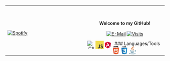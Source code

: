 <table width="100%"> 
  <tr>
  <td width="50%">
      
&nbsp; <br> [![Spotify](https://novatorem.benmaxgcu.vercel.app/api/spotify)](https://open.spotify.com/user/benmaxwell24)



  </td>
  <td width="50%">

<br><p align="center"><strong>Welcome to my GitHub!</strong><br><br>
  [![E-Mail](https://img.shields.io/badge/email-reveal-369?style=flat-square&logo=gmail&logoColor=white)](https://mailhide.io/e/ZEQSF)
  [![Visits](https://badges.pufler.dev/visits/novatorem/novatorem?logo=GitHub&label=github%20visits&color=blue&logoColor=white&style=flat-square)](https://github.com/benmaxgcu)
</p>

<div align="center">
### Languages/Tools
<img align="left" alt="C#" width="26px" height="26px" src="https://upload.wikimedia.org/wikipedia/commons/thumb/7/7a/C_Sharp_logo.svg/1200px-C_Sharp_logo.svg.png" />
<img align="left" alt="JavaScript" width="26px" height="26px" src="https://raw.githubusercontent.com/github/explore/80688e429a7d4ef2fca1e82350fe8e3517d3494d/topics/javascript/javascript.png" />
<img align="left" alt="Angular" width="26px" height="26px" src="https://raw.githubusercontent.com/github/explore/80688e429a7d4ef2fca1e82350fe8e3517d3494d/topics/angular/angular.png" />
<img align="left" alt="Html" width="26px" height="26px" src="https://raw.githubusercontent.com/github/explore/80688e429a7d4ef2fca1e82350fe8e3517d3494d/topics/html/html.png" />
<img align="left" alt="CSS" width="26px" height="26px" src="https://raw.githubusercontent.com/github/explore/80688e429a7d4ef2fca1e82350fe8e3517d3494d/topics/css/css.png" />
<img align="left" alt="Java" width="26px" height="26px" src="https://raw.githubusercontent.com/github/explore/80688e429a7d4ef2fca1e82350fe8e3517d3494d/topics/java/java.png" />
</div>
  </td>
  </table>

[//]: <> (The `&nbsp;` is to have Aphelion take up more space)